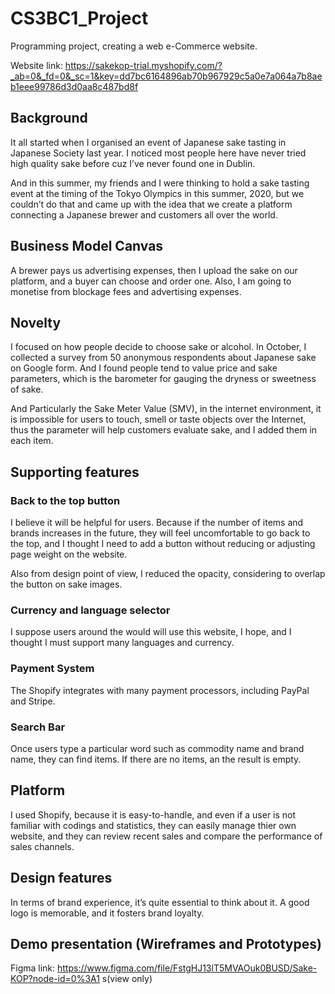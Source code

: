 # CS3BC1_Project
Programming project, creating a web e-Commerce website.

Website link: https://sakekop-trial.myshopify.com/?_ab=0&_fd=0&_sc=1&key=dd7bc6164896ab70b967929c5a0e7a064a7b8aeb1eee99786d3d0aa8c487bd8f

## Background
It all started when I organised an event of Japanese sake tasting in Japanese Society last year. I noticed most people here have never tried high quality sake before cuz I’ve never found one in Dublin.

And in this summer, my friends and I were thinking to hold a sake tasting event at the timing of the Tokyo Olympics in this summer, 2020, but we couldn’t do that and came up with the idea that we create a platform connecting a Japanese brewer and customers all over the world.

## Business Model Canvas
A brewer pays us advertising expenses, then I upload the sake on our platform, and a buyer can choose and order one.
Also, I am going to monetise from blockage fees and advertising expenses.

## Novelty
I focused on how people decide to choose sake or alcohol.
In October, I collected a survey from 50 anonymous respondents about Japanese sake on Google form. And I found people tend to value price and sake parameters, which is the barometer for gauging the dryness or sweetness of sake. 

And Particularly the Sake Meter Value (SMV), in the internet environment, it is impossible for users to touch, smell or taste objects over the Internet, thus the parameter will help customers evaluate sake, and I added them in each item. 

## Supporting features

### Back to the top button

I believe it will be helpful for users. Because if the number of items and brands increases in the future, they will feel uncomfortable to go back to the top, and I thought I need to add a button without reducing or adjusting page weight on the website.

Also from design point of view, I reduced the opacity, considering to overlap the button on sake images.

### Currency and language selector

I suppose users around the would will use this website, I hope, and I thought I must support many languages and currency.

### Payment System

The Shopify integrates with many payment processors, including PayPal and Stripe.

### Search Bar

Once users type a particular word such as commodity name and brand name, they can find items.
If there are no items, an the result is empty.

## Platform
I used Shopify, because it is easy-to-handle, and even if a user is not familiar with codings and statistics, they can easily manage thier own website, and they can review recent sales and compare the performance of sales channels.

## Design features
In terms of brand experience, it’s quite essential to think about it. A good logo is memorable, and it fosters brand loyalty.

## Demo presentation (Wireframes and Prototypes)
Figma link: https://www.figma.com/file/FstgHJ13lT5MVAOuk0BUSD/Sake-KOP?node-id=0%3A1 s(view only)